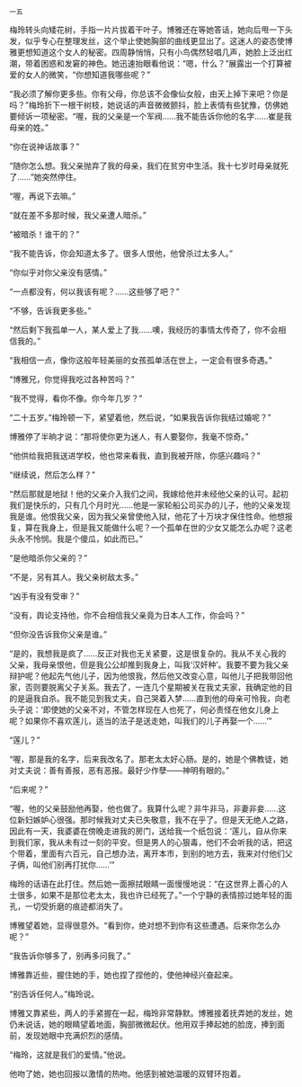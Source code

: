     一五 

   梅玲转头向矮花树，手指一片片拔着干叶子。博雅还在等她答话，她向后甩一下头发，似乎专心在整理发丝，这个举止使她胸部的曲线更显出了。这迷人的姿态使博雅更想知道这个女人的秘密。四周静悄悄，只有小鸟偶然轻唱几声，她脸上泛出红潮，带着困惑和发窘的神色。她迅速抬眼看他说：“嗯，什么？”展露出一个打算被爱的女人的微笑，“你想知道我哪些呢？”

   “我必须了解你更多些。你有父母，你总该不会像仙女般，由天上掉下来吧？你是吗？”梅玲折下一根干树枝，她说话的声音微微颤抖，脸上表情有些犹豫，仿佛她要倾诉一项秘密。“喔，我的父亲是一个军阀……我不能告诉你他的名字……崔是我母亲的姓。”

   “你在说神话故事？”

   “随你怎么想。我父亲抛弃了我的母亲，我们在贫穷中生活。我十七岁时母亲就死了……”她突然停住。

   “喔，再说下去嘛。”

   “就在差不多那时候，我父亲遭人暗杀。”

   “被暗杀！谁干的？”

   “我不能告诉，你会知道太多了。很多人恨他，他曾杀过太多人。”

   “你似乎对你父亲没有感情。”

   “一点都没有，何以我该有呢？……这些够了吧？”

   “不够，告诉我更多些。”

   “然后剩下我孤单一人，某人爱上了我……噢，我经历的事情太传奇了，你不会相信我的。”

   “我相信一点，像你这般年轻美丽的女孩孤单活在世上，一定会有很多奇遇。”

   “博雅兄，你觉得我吃过各种苦吗？”

   “我不觉得，看你不像。你今年几岁？”

   “二十五岁。”梅玲顿一下，紧望着他，然后说，“如果我告诉你我结过婚呢？”

   博雅停了半晌才说：“那将使你更为迷人，有人要娶你，我毫不惊奇。”

   “他供给我把我送进学校，他也常来看我，直到我被开除，你感兴趣吗？”

   “继续说，然后怎么样？”

   “然后那就是地狱！他的父亲介入我们之间，我嫁给他并未经他父亲的认可。起初我们是快乐的，只有几个月时光……他是一家轮船公司买办的儿子，他的父亲发现我是谁。他恨我父亲，因为我父亲曾使他入狱，他花了十万块才保住性命。他想报复，算在我身上，但是我又能做什么呢？一个孤单在世的少女又能怎么办呢？这老头永不怜悯。我是个傻瓜，如此而已。”

   “是他暗杀你父亲的？”

   “不是，另有其人。我父亲树敌太多。”

   “凶手有没有受审？”

   “没有，舆论支持他，你不会相信我父亲竟为日本人工作，你会吗？”

   “但你没告诉我你父亲是谁。”

   “是的，我想我是疯了……反正对我也无关紧要，这是很复杂的。我从不关心我的父亲，我母亲恨他，但是我公公却推到我身上，叫我‘汉奸种’。我要不要为我父亲辩护呢？他起先气他儿子，因为他恨我，然后他又改变心意，叫他儿子把我带回他家，否则要脱离父子关系。我去了，一连几个星期被关在我丈夫家，我确定他的目的是逼我自杀。我不能见到我丈夫，自己哭着入梦……直到他的母亲可怜我，向老头子说：‘即使她的父亲不对，不管怎样现在人也死了，何必责怪在他女儿身上呢？如果你不喜欢莲儿，适当的法子是送走她，叫我们的儿子再娶一个……’”

   “莲儿？”

   “喔，那是我的名字，后来我改名了。那老太太好心肠。是的，她是个佛教徒，她对丈夫说：善有善报，恶有恶报。最好少作孽——神明有眼的。”

   “后来呢？”

   “喔，他的父亲鼓励他再娶，他也做了。我算什么呢？非牛非马，非妻非妾……这位新妇嫉妒心很强。那时候我对丈夫已失敬意，我不在乎了。但是天无绝人之路，因此有一天，我婆婆在傍晚走进我的房门，送给我一个纸包说：‘莲儿，自从你来到我们家，我从未有过一刻的平安。但是男人的心狠毒，他们不会听我的话，把这个带着，里面有六百元，自己想办法，离开本市，到别的地方去，我来对付他们父子俩，叫他们别再打扰你……’”

   梅玲的话语在此打住。然后她一面擦拭眼睛一面慢慢地说：“在这世界上善心的人士很多，如果不是那位老太太，我也许已经死了。”一个宁静的表情掠过她年轻的面孔，一切受折磨的痕迹都消失了。

   博雅望着她，显得很意外。“看到你，绝对想不到你有这些遭遇。后来你怎么办呢？”

   “我告诉你够多了，别再多问我了。”

   博雅靠近些，握住她的手，她也捏了捏他的，使他神经兴奋起来。

   “别告诉任何人。”梅玲说。

   博雅又靠紧些，两人的手紧握在一起，梅玲非常静默。博雅接着抚弄她的发丝，她仍未说话，她的眼睛望着地面，胸部微微起伏。他用双手捧起她的脸庞，捧到面前，发现她眼中充满炽烈的感情。

   “梅玲，这就是我们的爱情。”他说。

   他吻了她，她也回报以激情的热吻。他感到被她温暖的双臂环抱着。

